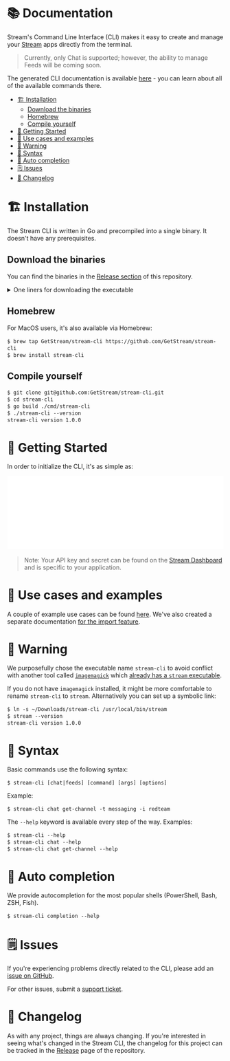 # 📚 Documentation <!-- omit in toc -->

Stream's Command Line Interface (CLI) makes it easy to create and manage your [Stream](https://getstream.io) apps directly from the terminal.

> Currently, only Chat is supported; however, the ability to manage Feeds will be coming soon.

The generated CLI documentation is available [here](./stream-cli.md) - you can learn about all of the available commands there.

- [🏗 Installation](#-installation)
  - [Download the binaries](#download-the-binaries)
  - [Homebrew](#homebrew)
  - [Compile yourself](#compile-yourself)
- [🚀 Getting Started](#-getting-started)
- [📃 Use cases and examples](#-use-cases-and-examples)
- [🚨 Warning](#-warning)
- [🔨 Syntax](#-syntax)
- [💬 Auto completion](#-auto-completion)
- [🗒 Issues](#-issues)
- [📝 Changelog](#-changelog)

# 🏗 Installation

The Stream CLI is written in Go and precompiled into a single binary. It doesn't have any prerequisites.

## Download the binaries
You can find the binaries in the [Release section](https://github.com/GetStream/stream-cli/releases) of this repository.

<details><summary>One liners for downloading the executable</summary>

<details markdown="1"><summary><strong>MacOS</strong></summary>

## **ARM** <!-- omit in toc -->
```shell
$ export URL=$(curl -s https://api.github.com/repos/GetStream/stream-cli/releases/latest | grep Darwin_arm  | cut -d '"' -f 4 | sed '1d')
$ curl -L $URL -o stream-cli.tar.gz
$ tar -xvf stream-cli.tar.gz
```

## **Intel** <!-- omit in toc -->
```shell
$ export URL=$(curl -s https://api.github.com/repos/GetStream/stream-cli/releases/latest | grep Darwin_x86  | cut -d '"' -f 4 | sed '1d')
$ curl -L $URL -o stream-cli.tar.gz
$ tar -xvf stream-cli.tar.gz
```

You can either put it to your $PATH or set up a symbolic link:
```shell
$ ln -s $PWD/stream-cli /usr/local/bin/stream-cli
```

</details>

<details markdown="1"><summary><strong>Linux</strong></summary>

## **ARM** <!-- omit in toc -->
```shell
$ export URL=$(curl -s https://api.github.com/repos/GetStream/stream-cli/releases/latest | grep Linux_arm64  | cut -d '"' -f 4 | sed '1d')
$ curl -L $URL -o stream-cli.tar.gz
$ tar -xvf stream-cli.tar.gz
```

## **Intel** <!-- omit in toc -->
```shell
$ export URL=$(curl -s https://api.github.com/repos/GetStream/stream-cli/releases/latest | grep Linux_x86  | cut -d '"' -f 4 | sed '1d')
$ curl -L $URL -o stream-cli.tar.gz
$ tar -xvf stream-cli.tar.gz
```

You can either put it to your $PATH or set up a symbolic link:
```shell
$ ln -s $PWD/stream-cli /usr/local/bin/stream-cli
```

</details>
<details markdown="1"><summary><strong>Windows</strong></summary>

## **ARM** <!-- omit in toc -->
```powershell
> $latestRelease = Invoke-WebRequest "https://api.github.com/repos/GetStream/stream-cli/releases/latest"
> $json = $latestRelease.Content | ConvertFrom-Json
> $url = $json.assets | ? { $_.name -match "Windows_arm" } | select -expand browser_download_url
> Invoke-WebRequest -Uri $url -OutFile "stream-cli.zip"
> Expand-Archive -Path ".\stream-cli.zip"
```

## **Intel** <!-- omit in toc -->
```powershell
> $latestRelease = Invoke-WebRequest "https://api.github.com/repos/GetStream/stream-cli/releases/latest"
> $json = $latestRelease.Content | ConvertFrom-Json
> $url = $json.assets | ? { $_.name -match "Windows_x86" } | select -expand browser_download_url
> Invoke-WebRequest -Uri $url -OutFile "stream-cli.zip"
> Expand-Archive -Path ".\stream-cli.zip"
```

</details>
</details>


## Homebrew

For MacOS users, it's also available via Homebrew:

```shell
$ brew tap GetStream/stream-cli https://github.com/GetStream/stream-cli
$ brew install stream-cli
```

## Compile yourself
```shell
$ git clone git@github.com:GetStream/stream-cli.git
$ cd stream-cli
$ go build ./cmd/stream-cli
$ ./stream-cli --version
stream-cli version 1.0.0
```

# 🚀 Getting Started

In order to initialize the CLI, it's as simple as:

![Stream](./first_config.svg)

> Note: Your API key and secret can be found on the [Stream Dashboard](https://getstream.io/dashboard) and is specific to your application.

# 📃 Use cases and examples

A couple of example use cases can be found [here](./use_cases.md). We've also created a separate documentation [for the import feature](./stream-cli_chat_imports.md).

# 🚨 Warning

We purposefully chose the executable name `stream-cli` to avoid conflict with another tool called [`imagemagick`](https://imagemagick.org/index.php) which [already has a `stream` executable](https://github.com/GetStream/stream-cli/issues/33). 

If you do not have `imagemagick` installed, it might be more comfortable to rename `stream-cli` to `stream`. Alternatively you can set up a symbolic link:

```shell
$ ln -s ~/Downloads/stream-cli /usr/local/bin/stream
$ stream --version
stream-cli version 1.0.0
```

# 🔨 Syntax

Basic commands use the following syntax:

```shell
$ stream-cli [chat|feeds] [command] [args] [options]
```

Example:

```shell
$ stream-cli chat get-channel -t messaging -i redteam
```

The `--help` keyword is available every step of the way. Examples:

```shell
$ stream-cli --help
$ stream-cli chat --help
$ stream-cli chat get-channel --help
```

# 💬 Auto completion
We provide autocompletion for the most popular shells (PowerShell, Bash, ZSH, Fish).

```shell
$ stream-cli completion --help
```

# 🗒 Issues

If you're experiencing problems directly related to the CLI, please add an [issue on GitHub](https://github.com/getstream/stream-cli/issues).

For other issues, submit a [support ticket](https://getstream.io/support).

# 📝 Changelog

As with any project, things are always changing. If you're interested in seeing what's changed in the Stream CLI, the changelog for this project can be tracked in the [Release](https://github.com/GetStream/stream-cli/releases) page of the repository.
